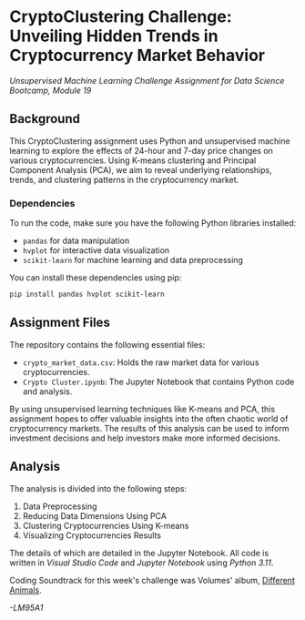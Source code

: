 # CryptoClustering Challenge: Unveiling Hidden Trends in Cryptocurrency Market Behavior

*Unsupervised Machine Learning Challenge Assignment for Data Science Bootcamp, Module 19*

## Background

This CryptoClustering assignment uses Python and unsupervised machine learning to explore the effects of 24-hour and 7-day price changes on various cryptocurrencies. Using K-means clustering and Principal Component Analysis (PCA), we aim to reveal underlying relationships, trends, and clustering patterns in the cryptocurrency market.


### Dependencies

To run the code, make sure you have the following Python libraries installed:
- `pandas` for data manipulation
- `hvplot` for interactive data visualization
- `scikit-learn` for machine learning and data preprocessing

You can install these dependencies using pip:

```bash
pip install pandas hvplot scikit-learn
```

## Assignment Files

The repository contains the following essential files:

- `crypto_market_data.csv`: Holds the raw market data for various cryptocurrencies.
- `Crypto Cluster.ipynb`: The Jupyter Notebook that contains Python code and analysis.

By using unsupervised learning techniques like K-means and PCA, this assignment hopes to offer valuable insights into the often chaotic world of cryptocurrency markets. The results of this analysis can be used to inform investment decisions and help investors make more informed decisions.

## Analysis

The analysis is divided into the following steps:

1. Data Preprocessing
2. Reducing Data Dimensions Using PCA
3. Clustering Cryptocurrencies Using K-means
4. Visualizing Cryptocurrencies Results

The details of which are detailed in the Jupyter Notebook.
All code is written in *Visual Studio Code* and *Jupyter Notebook* using *Python 3.11*.

Coding Soundtrack for this week's challenge was Volumes' album, [Different Animals](https://www.youtube.com/playlist?list=PLsBWlr67U5Nsj4HZkho9LaMXnO2KDnc8n).


*-LM95A1*